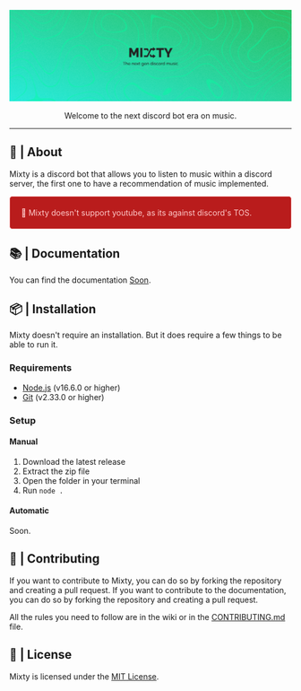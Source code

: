 ![Mixty Github Banner](assets/banner.png)

<center>Welcome to the next discord bot era on music.</center>

---

## 📝 | About

Mixty is a discord bot that allows you to listen to music within a discord server, the first one to have a recommendation of music implemented.

<div style='background: #b91c1c; border: 1px solid #fecaca; padding: 20px 20px; color: #fecaca; border-radius: 5px;'>
👹 Mixty doesn't support youtube, as its against discord's TOS.
</div>

## 📚 | Documentation

You can find the documentation [Soon](https://mixty.gitbook.io/mixty/).

## 📦 | Installation

Mixty doesn't require an installation. But it does require a few things to be able to run it.

### Requirements

- [Node.js](https://nodejs.org/en/) (v16.6.0 or higher)
- [Git](https://git-scm.com/downloads) (v2.33.0 or higher)

### Setup

#### Manual

1. Download the latest release
2. Extract the zip file
3. Open the folder in your terminal
4. Run `node .`

#### Automatic

Soon.

## 📝 | Contributing

If you want to contribute to Mixty, you can do so by forking the repository and creating a pull request. If you want to contribute to the documentation, you can do so by forking the repository and creating a pull request.

All the rules you need to follow are in the wiki or in the [CONTRIBUTING.md](CONTRIBUTING.md) file.

## 📜 | License

Mixty is licensed under the [MIT License](LICENSE).
